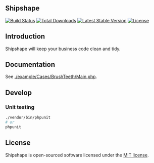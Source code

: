 
## Shipshape
<p>
<a href="https://github.com/ghjayce/shipshape/actions"><img src="https://github.com/ghjayce/shipshape/workflows/tests/badge.svg" alt="Build Status"></a>
<a href="https://packagist.org/packages/ghjayce/shipshape"><img src="https://img.shields.io/packagist/dt/ghjayce/shipshape" alt="Total Downloads"></a>
<a href="https://packagist.org/packages/ghjayce/shipshape"><img src="https://img.shields.io/packagist/v/ghjayce/shipshape" alt="Latest Stable Version"></a>
<a href="https://packagist.org/packages/ghjayce/shipshape"><img src="https://img.shields.io/packagist/l/ghjayce/shipshape" alt="License"></a>
</p>

## Introduction
Shipshape will keep your business code clean and tidy.

## Documentation
See [./example/Cases/BrushTeeth/Main.php](./example/Cases/BrushTeeth/Main.php).

## Develop
### Unit testing
```bash
./vendor/bin/phpunit
# or
phpunit
```

## License

Shipshape is open-sourced software licensed under the [MIT license](LICENSE).